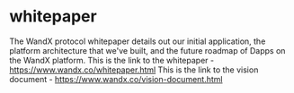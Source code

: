 # whitepaper
The WandX protocol whitepaper details out our initial application, the platform architecture that we've built, and the future roadmap of Dapps on the WandX platform.
This is the link to the whitepaper - https://www.wandx.co/whitepaper.html
This is the link to the vision document - https://www.wandx.co/vision-document.html
